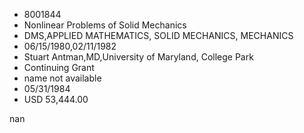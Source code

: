 
* 8001844
* Nonlinear Problems of Solid Mechanics
* DMS,APPLIED MATHEMATICS, SOLID MECHANICS, MECHANICS
* 06/15/1980,02/11/1982
* Stuart Antman,MD,University of Maryland, College Park
* Continuing Grant
*   name not available
* 05/31/1984
* USD 53,444.00

nan
